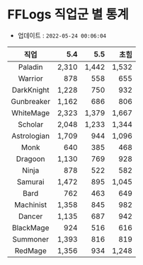 # FFLogs 직업군 별 통계

- 업데이트 : `2022-05-24 00:06:04`

|직업|5.4|5.5|초힘|
|:-:|-:|-:|-:|
|Paladin|2,310|1,442|1,532|
|Warrior|878|558|655|
|DarkKnight|1,228|750|932|
|Gunbreaker|1,162|686|806|
|WhiteMage|2,323|1,379|1,667|
|Scholar|2,048|1,233|1,344|
|Astrologian|1,709|944|1,096|
|Monk|640|385|468|
|Dragoon|1,130|769|928|
|Ninja|878|522|582|
|Samurai|1,472|895|1,045|
|Bard|762|463|649|
|Machinist|1,358|845|982|
|Dancer|1,135|687|942|
|BlackMage|924|516|616|
|Summoner|1,393|816|819|
|RedMage|1,356|934|1,248|
